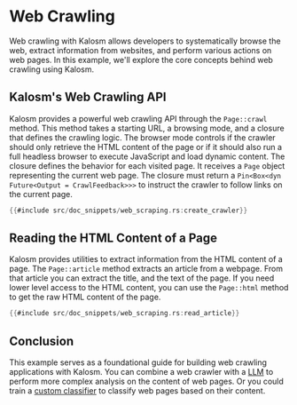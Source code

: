 # Web Crawling

Web crawling with Kalosm allows developers to systematically browse the web, extract information from websites, and perform various actions on web pages. In this example, we'll explore the core concepts behind web crawling using Kalosm.

## Kalosm's Web Crawling API

Kalosm provides a powerful web crawling API through the `Page::crawl` method. This method takes a starting URL, a browsing mode, and a closure that defines the crawling logic. The browser mode controls if the crawler should only retrieve the HTML content of the page or if it should also run a full headless browser to execute JavaScript and load dynamic content. The closure defines the behavior for each visited page. It receives a `Page` object representing the current web page. The closure must return a `Pin<Box<dyn Future<Output = CrawlFeedback>>>` to instruct the crawler to follow links on the current page.

```rust
{{#include src/doc_snippets/web_scraping.rs:create_crawler}}
```

## Reading the HTML Content of a Page

Kalosm provides utilities to extract information from the HTML content of a page. The `Page::article` method extracts an article from a webpage. From that article you can extract the title, and the text of the page. If you need lower level access to the HTML content, you can use the `Page::html` method to get the raw HTML content of the page.

```rust
{{#include src/doc_snippets/web_scraping.rs:read_article}}
```

## Conclusion

This example serves as a foundational guide for building web crawling applications with Kalosm. You can combine a web crawler with a [LLM](./llms/index.md) to perform more complex analysis on the content of web pages. Or you could train a [custom classifier](https://github.com/floneum/floneum/blob/main/interfaces/kalosm-learning/examples/classify.rs) to classify web pages based on their content.
